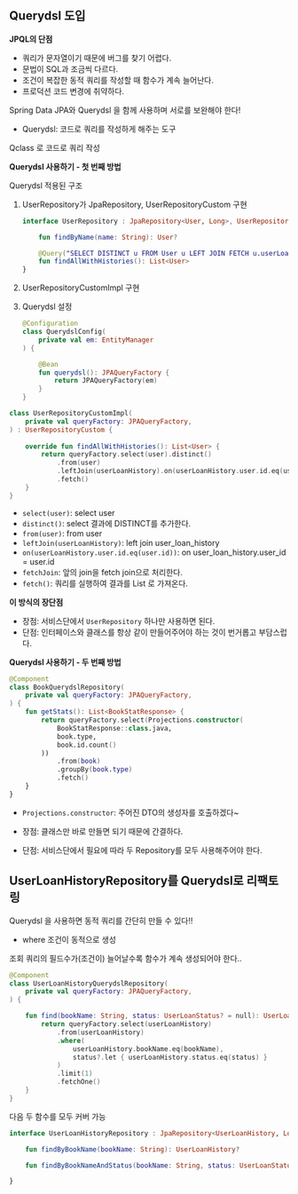 ## Querydsl 도입

**JPQL의 단점**

- 쿼리가 문자열이기 때문에 버그를 찾기 어렵다.
- 문법이 SQL과 조금씩 다르다.
- 조건이 복잡한 동적 쿼리를 작성할 때 함수가 계속 늘어난다.
- 프로덕션 코드 변경에 취약하다.



Spring Data JPA와 Querydsl 을 함께 사용하며 서로를 보완해야 한다!

- Querydsl: 코드로 쿼리를 작성하게 해주는 도구



Qclass 로 코드로 쿼리 작성



**Querydsl 사용하기 - 첫 번째 방법**

Querydsl 적용된 구조

1. UserRepository가 JpaRepository, UserRepositoryCustom 구현

   ``` kotlin
   interface UserRepository : JpaRepository<User, Long>, UserRepositoryCustom {
   
       fun findByName(name: String): User?
   
       @Query("SELECT DISTINCT u FROM User u LEFT JOIN FETCH u.userLoanHistories")
       fun findAllWithHistories(): List<User>
   }
   ```

2. UserRepositoryCustomImpl 구현

3. Querydsl 설정

   ``` kotlin
   @Configuration
   class QuerydslConfig(
       private val em: EntityManager
   ) {
   
       @Bean
       fun querydsl(): JPAQueryFactory {
           return JPAQueryFactory(em)
       }
   }
   ```



```kotlin
class UserRepositoryCustomImpl(
    private val queryFactory: JPAQueryFactory,
) : UserRepositoryCustom {
    
    override fun findAllWithHistories(): List<User> {
        return queryFactory.select(user).distinct()
            .from(user)
            .leftJoin(userLoanHistory).on(userLoanHistory.user.id.eq(user.id)).fetchJoin()
            .fetch()
    }
}
```

- `select(user)`: select user 
- `distinct()`: select 결과에 DISTINCT를 추가한다. 
- `from(user)`: from user 
- `leftJoin(userLoanHistory)`: left join user_loan_history 
- `on(userLoanHistory.user.id.eq(user.id))`: on user_loan_history.user_id = user.id 
- `fetchJoin`: 앞의 join을 fetch join으로 처리한다. 
- `fetch()`: 쿼리를 실행하여 결과를 List 로 가져온다.



**이 방식의 장단점**

- 장점: 서비스단에서 `UserRepository` 하나만 사용하면 된다.
- 단점: 인터페이스와 클래스를 항상 같이 만들어주어야 하는 것이 번거롭고 부담스럽다.



**Querydsl 사용하기 - 두 번째 방법**

```kotlin
@Component
class BookQuerydslRepository(
    private val queryFactory: JPAQueryFactory,
) {
    fun getStats(): List<BookStatResponse> {
        return queryFactory.select(Projections.constructor(
            BookStatResponse::class.java,
            book.type,
            book.id.count()
        ))
            .from(book)
            .groupBy(book.type)
            .fetch()
    }
}
```

- `Projections.constructor`: 주어진 DTO의 생성자를 호출하겠다~

- 장점: 클래스만 바로 만들면 되기 때문에 간결하다.
- 단점: 서비스단에서 필요에 따라 두 Repository를 모두 사용해주어야 한다.



## UserLoanHistoryRepository를 Querydsl로 리팩토링

Querydsl 을 사용하면 동적 쿼리를 간단히 만들 수 있다!!

- where 조건이 동적으로 생성

조회 쿼리의 필드수가(조건이) 늘어날수록 함수가 계속 생성되어야 한다..



```kotlin
@Component
class UserLoanHistoryQuerydslRepository(
    private val queryFactory: JPAQueryFactory,
) {

    fun find(bookName: String, status: UserLoanStatus? = null): UserLoanHistory? {
        return queryFactory.select(userLoanHistory)
            .from(userLoanHistory)
            .where(
                userLoanHistory.bookName.eq(bookName),
                status?.let { userLoanHistory.status.eq(status) }
            )
            .limit(1)
            .fetchOne()
    }
}
```

다음 두 함수를 모두 커버 가능

``` kotlin
interface UserLoanHistoryRepository : JpaRepository<UserLoanHistory, Long> {

    fun findByBookName(bookName: String): UserLoanHistory?

    fun findByBookNameAndStatus(bookName: String, status: UserLoanStatus): UserLoanHistory?

}
```